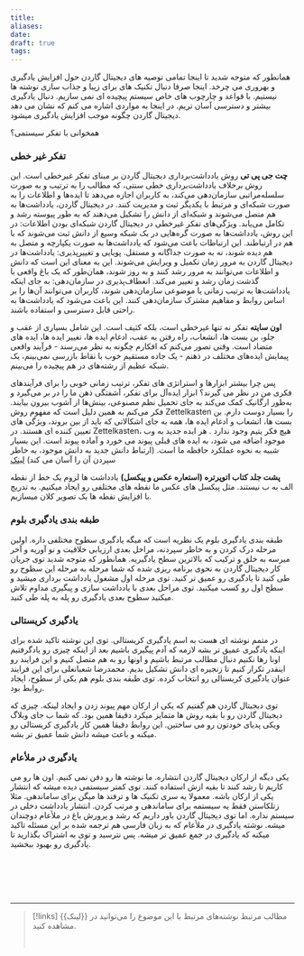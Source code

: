 ```yaml
---
title: 
aliases: 
date: 
draft: true
tags:
---
```

همانطور که متوجه شدید تا اینجا تمامی توصیه های دیجیتال گاردن حول افزایش یادگیری و بهروری می چرخد.  اینجا صرفا دنبال تکنیک های برای زیبا و جذاب سازی نوشته ها نیستیم. با قواعد و چارچوب های خاص سیستم پیچیده ای نمی سازیم. دنبال یادگیری بیشتر و دسترسی آسان تریم. 
در اینجا به مواردی اشاره می کنم که نشان می دهد دیجیتال گاردن چگونه موجب افزایش یادگیری میشود. 

همخوانی با تفکر سیستمی؟

### تفکر غیر خطی

**چت جی پی تی**
روش یادداشت‌برداری دیجیتال گاردن بر مبنای تفکر غیرخطی است. این روش برخلاف یادداشت‌برداری خطی سنتی، که مطالب را به ترتیب و به صورت سلسله‌مراتبی سازمان‌دهی می‌کند، به کاربران اجازه می‌دهد تا ایده‌ها و اطلاعات را به صورت شبکه‌ای و مرتبط با یکدیگر ثبت و مدیریت کنند. در دیجیتال گاردن، یادداشت‌ها به هم متصل می‌شوند و شبکه‌ای از دانش را تشکیل می‌دهند که به طور پیوسته رشد و تکامل می‌یابد.
ویژگی‌های تفکر غیرخطی در دیجیتال گاردن
شبکه‌ای بودن اطلاعات: در این روش، یادداشت‌ها به صورت گره‌هایی در یک شبکه وسیع از دانش ثبت می‌شوند که با هم در ارتباطند. این ارتباطات باعث می‌شود که یادداشت‌ها به صورت یکپارچه و متصل به هم دیده شوند، نه به صورت جداگانه و مستقل.
پویایی و تغییرپذیری: یادداشت‌ها در دیجیتال گاردن به مرور زمان تکمیل و ویرایش می‌شوند. این به معنای این است که دانش و اطلاعات می‌توانند به مرور رشد کنند و به روز شوند، همان‌طور که یک باغ واقعی با گذشت زمان رشد و تغییر می‌کند.
انعطاف‌پذیری در سازمان‌دهی: به جای اینکه یادداشت‌ها به ترتیب زمانی یا موضوعی سازمان‌دهی شوند، کاربران می‌توانند آن‌ها را بر اساس روابط و مفاهیم مشترک سازمان‌دهی کنند. این باعث می‌شود که یادداشت‌ها به راحتی قابل دسترسی و استفاده باشند.

**اون سایته**
تفکر نه تنها غیرخطی است، بلکه کثیف است. این شامل بسیاری از عقب و جلو، بن بست ها، انشعاب، راه رفتن به عقب، ادغام ایده ها، تغییر ایده ها، ایده های متضاد است. وقتی تصور می‌کنم که افکارم چگونه به نظر می‌رسند - فرآیند واقعی پیمایش ایده‌های مختلف در ذهنم - یک جاده مستقیم خوب با نقاط بازرسی نمی‌بینم، یک شبکه عظیم از رشته‌های در هم پیچیده را می‌بینم.

پس چرا بیشتر ابزارها و استراتژی های تفکر، ترتیب زمانی خوبی را برای فرآیندهای فکری من در نظر می گیرند؟ ابزار ایده‌آل برای تفکر، آشفتگی ذهن ما را در بر می‌گیرد و به‌طور ارگانیک کمک می‌کند به جای تحمیل نظم مصنوعی، بینش‌ها از آشوب بیرون بیایند. فکر می‌کنم به همین دلیل است که مفهوم روش Zettelkasten را بسیار دوست دارم. بن بست ها، انشعاب و ادغام ایده ها، همه به جای اشکالاتی که باید از بین بروند، ویژگی های تعیین کننده ای هستند. در Zettelkasten، هیچ فکر یتیم وجود ندارد . هر ایده جدید به وب موجود اضافه می شود، به ایده های قبلی پیوند می خورد و آماده پیوند است. این بسیار شبیه به نحوه عملکرد حافظه ما است. (ارتباط دانش جدید به دانش موجود، به خاطر سپردن آن را آسان می کند)
[لینک](https://www.mentalnodes.com/threaded-thinking-instead-of-linear-thinking)

**پشت جلد کتاب اتوپرتره (استعاره عکس و پیکسل)**
یادداشت ها لزوم یک خط از نقطه الف به ب نیستند. مثل پیکسل های عکس ما نقطه های مختلفی رو ایجاد میکنیم. به تدریج با افزایش نقطه ها یک تصویر کلان میسازیم.



### طبقه بندی یادگیری بلوم

طبقه بندی یادگیری بلوم یک نظریه است که میگه یادگیری سطوح مختلفی داره. اولین مرحله درک کردن و به خاطر سپردنه، مراحل بعدی ارزیابی خلاقیت و نو آوریه و آخر میرسه به خلق و ترکیب که بالاترین سطح یادگیریه.
همانطور که متوجه شدید توی جریان کار دیجیتال گاردن به نحوی برنامه ریزی شده که شما مرحله به مرحله این سطوح رو طی کنید تا یادگیری رو عمیق تر کنید. توی مرحله اول مشغول یادداشت برداری میشید و سطح اول رو کسب میکنید. توی مراحل بعدی با یادداشت سازی و پیگیری مداوم تلاش میکنید سطوح بعدی یادگیری رو پله به پله طی کنید.

### یادگیری کریستالی
در متمم نوشته ای هست به اسم یادگیری کریستالی. توی این نوشته تاکید شده برای اینکه یادگیری عمیق تر بشه لازمه که آدم پیگیری باشیم بعد از اینکه چیزی رو یادگرفتیم اونا رها نکنیم دنبال مطالب مرتبط باشیم و اونها رو به هم متصل کنیم و این فرایند رو اینقدر تکرار کنیم تا زنجیره ای دانش تشکیل بدیم. محمدرضا شعبانعلی برای این فرایند عنوان یادگیری کریستالی رو انتخاب کرده.
توی طبقه بندی بلوم هم یکی از سطوح، ایجاد روابط بود.

توی دیجیتال گاردن هم گفتیم که یکی از ارکان مهم پیوند زدن و ایجاد لینکه. چیزی که دیجیتال گاردن رو با بقیه روش ها متمایز میکرد دقیقا همین بود. که شما ب جای وبلاگ ویکی پدیای خودتون رو می ساختین. این روابط دقیقا همین کار یادگیری کریستالی رو میکنه و باعث میشه دانش شما عمیق تر بشه.


### یادگیری در ملأعام
یکی دیگه از ارکان دیجیتال گاردن انتشاره. ما نوشته ها رو دفن نمی کنیم. اون ها رو می کاریم تا رشد کنند تا بقیه ازش استفاده کنند. توی کمتر سیستمی دیده میشه که انتشار یکی از ارکان باشه. معمولا یه سری تکنیک ها و ترفند ها میگن برای ساماندهی. مثلا زتلکاستن فقط یه سیستمه برای ساماندهی و مرتب کردن. انتشار یادداشت دخلی در سیستم نداره. اما توی دیجیتال گاردن باور داریم که رشد و پرورش باغ در ملأعام دوچندان میشه. 
نوشته یادگیری در ملأعام که به زبان فارسی هم ترجمه شده بر این مسئله تاکید میکنه که یادگیری در جمع عمیق تر میشه. پس نترسید و توی به اشتراک بگذارید تا یادگیری رو بهبود ببخشید.




<br/><br/><br/><br/>

---

> [!links] مطالب مرتبط
> نوشته‌های مرتبط با این موضوع را می‌توانید در {{لینک}} مشاهده کنید.
> 
> <br/>

